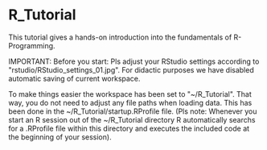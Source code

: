 # R_Tutorial
This tutorial gives a hands-on introduction into the fundamentals of R-Programming.

IMPORTANT: Before you start: Pls adjust your RStudio settings according to "rstudio/RStudio_settings_01.jpg". For didactic purposes we have disabled automatic saving of current workspace.

To make things easier the workspace has been set to "~/R_Tutorial". That way, you do not need to adjust any file paths when loading data.
This has been done in the ~/R_Tutorial/startup.RProfile file.
(Pls note: Whenever you start an R session out of the ~/R_Tutorial directory R automatically searchs for a .RProfile file within this directory and executes the included code at the beginning of your session).






